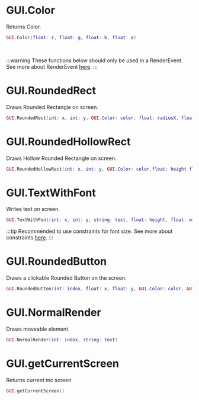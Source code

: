 # GUI.Color
Returns Color.
```lua
GUI.Color(float: r, float: g, float: b, float: a) 
```
<br/>

:::warning
These functions below should only be used in a RenderEvent. See more about RenderEvent [here](global.md).
:::

# GUI.RoundedRect
Draws Rounded Rectangle on screen.
```lua
GUI.RoundedRect(int: x, int: y, GUI.Color: color, float: radiusX, float: radiusY, float: height, float: width)
```

# GUI.RoundedHollowRect
Draws Hollow Rounded Rectangle on screen.
```lua
GUI.RoundedHollowRect(int: x, int: y, GUI.Color: color,float: height float: width, float: rounding, float: shadowSize)
```

# GUI.TextWithFont
Writes text on screen.
```lua
GUI.TextWithFont(int: x, int: y, string: text, float: height, float: width, float: fontSize) 
```
:::tip
Recommended to use constraints for font size. See more about constraints [here](constraints.md).
:::

# GUI.RoundedButton
Draws a clickable Rounded Button on the screen.
```lua
GUI.RoundedButton(int: index, float: x, float: y, GUI.Color: color, GUI.Color: textColor, string: text, float: width, float: height, float: radiusX, float: radiusY, bool: glow) → boolean  
```

# GUI.NormalRender
Draws moveable element 
```lua
GUI.NormalRender(int: index, string: text)
```

# GUI.getCurrentScreen
Returns current mc screen
```lua
GUI.getCurrentScreen()
```
